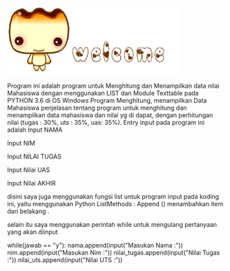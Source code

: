 ![gambar 1](screenshot/scr1.gif) <p>
Program ini adalah program untuk Menghitung dan Menampilkan data nilai Mahasiswa dengan menggunakan LIST dan Module Texttable pada PYTHON 3.6 di OS Windows Program Menghitung, menampilkan Data Mahasiswa penjelasan tentang program untuk menghitung dan menampilkan data mahasiswa dan nilai yg di dapat, dengan perhitungan nilai (tugas : 30%, uts : 35%, uas: 35%).
                                Entry input pada program ini adalah
Input NAMA<p>
Input NIM<p>
Input NILAI TUGAS<p>
Input Nilai UAS<p>
Input Nilai AKHIR<P>
disini saya juga menggunakan fungsi list untuk program input pada koding ini, yaitu menggunakan Python ListMethods : Append () menambahkan item dari belakang .<p>
selain itu saya menggunakan perintah while untuk mengulang pertanyaan yang akan diinput<p>
    while(jawab == "y"):
    nama.append(input("Masukan Nama :"))
    nim.append(input("Masukan Nim :"))
    nilai_tugas.append(input("Nilai Tugas :"))
    nilai_uts.append(input("Nilai UTS :"))
